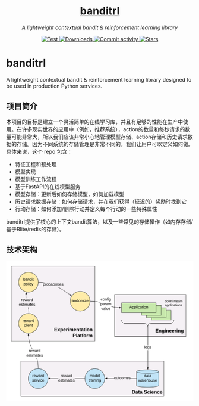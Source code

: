 <h1 align="center"><a href="https://github.com/AlgoLink/banditrl">banditrl</a></h1>
<p align="center">
    <em>A lightweight contextual bandit &amp; reinforcement learning library</em>
</p>
<p align="center">
    <a href="https://img.shields.io/github/checks-status/AlgoLink/banditrl/main" target="_blank">
        <img src="https://img.shields.io/github/checks-status/AlgoLink/banditrl/main" alt="Test">
    </a>
    <a href="https://img.shields.io/github/downloads/AlgoLink/banditrl/total" target="_blank">
        <img src="https://img.shields.io/github/downloads/AlgoLink/banditrl/total" alt="Downloads">
    </a>
    <a href="https://img.shields.io/github/commit-activity/w/AlgoLink/banditrl" target="_blank">
        <img src="https://img.shields.io/github/commit-activity/w/AlgoLink/banditrl" alt="Commit activity">
    </a>
    <a href="https://img.shields.io/github/stars/AlgoLink/banditrl?style=social" target="_blank">
        <img src="https://img.shields.io/github/stars/AlgoLink/banditrl?style=social" alt="Stars">
    </a>
</p>

# banditrl
A lightweight contextual bandit &amp; reinforcement learning library designed to be used in production Python services.

## 项目简介
本项目的目标是建立一个灵活简单的在线学习库，并且有足够的性能在生产中使用。在许多现实世界的应用中（例如，推荐系统），action的数量和每秒请求的数量可能非常大，所以我们应该非常小心地管理模型存储、action存储和历史请求数据的存储。因为不同系统的存储管理是非常不同的，我们让用户可以定义如何做。
具体来说，这个 repo 包含：

- 特征工程和预处理
- 模型实现
- 模型训练工作流程
- 基于FastAPI的在线模型服务
- 模型存储：更新后如何存储模型，如何加载模型
- 历史请求数据存储：如何存储请求，并在我们获得（延迟的）奖励时找到它
- 行动存储：如何添加/删除行动并定义每个行动的一些特殊属性

banditrl提供了核心的上下文bandit算法，以及一些常见的存储操作（如内存存储/基于Rlite/redis的存储）。

## 技术架构
<img src="resources/art.png">